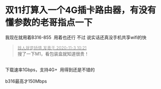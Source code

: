 # 双11打算入一个4G插卡路由器，有没有懂参数的老哥指点一下


我现在就用着B316-855&nbsp;&nbsp;用着也还行 不过 说实话还真没手机共享wifi的快 <br />


<div class="quote"><blockquote><font size="2"><a href="https://www.hostloc.com/forum.php?mod=redirect&amp;goto=findpost&amp;pid=9393633&amp;ptid=761587" target="_blank"><font color="#999999">贱人就是矫情 发表于 2020-11-3 10:21</font></a></font><br />
搜了一下M1，看包装盒就知道很贵！</blockquote></div><br />
下载速率1Gbps，支持4G+&nbsp;&nbsp;用得到还是不错的<br />
<br />
b316最高才150Mbps
